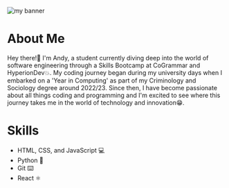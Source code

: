 ![my banner](https://github.com/andyagdw/andyagdw/assets/138252680/b702fe4a-1a09-465f-8a1c-62752f05690e)

# About Me
Hey there!👋 I'm Andy, a student currently diving deep into the world of software engineering through a Skills Bootcamp at CoGrammar and HyperionDev💥. My coding journey began during my university days when I embarked on a 'Year in Computing' as part of my Criminology and Sociology degree around 2022/23. Since then, I have become passionate about all things coding and programming and I'm excited to see where this journey takes me in the world of technology and innovation😁.

# Skills
- HTML, CSS, and JavaScript 💻
- Python 🐍
- Git ⌨️
- React ⚛️

<!-- <div id="banner" align="center"><img width="800" height="400" src="https://github.com/andyagdw/andyagdw/assets/138252680/b702fe4a-1a09-465f-8a1c-62752f05690e" alt="my banner" /></div> -->
<!-- <div id="skills">
    <img width="60" height="60" src="/images/html-5.png" alt="html icon" />
    <img width="60" height="60" src="/images/css-3.png" alt="css icon" />
    <img width="60" height="60" src="/images/js.png" alt="javascript icon" />
    <img width="60" height="60" src="/images/python.png" alt="python icon" />
    <img width="60" height="60" src="/images/react.png" alt="react icon" />
</div> -->
